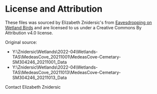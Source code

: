 # License and Attribution

These files was sourced by Elizabeth Znidersic's from 
[Eavesdropping on Wetland Birds](https://www.ecosounds.org/projects/1131)
and are licensed to us under a Creative Commons By Attribution v4.0 license.


Original source: 

- Y:\Znidersic\Wetlands\2022-04\Wetlands-TAS\MedeasCove_20211001\MedeasCove-Cemetary-SM304246_20211001_Data
- Y:\Znidersic\Wetlands\2022-04\Wetlands-TAS\MedeasCove_20211013\MedeasCove-Cemetary-SM304246_20211013_Data


Contact  Elizabeth Znidersic
